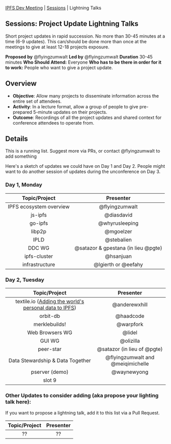 [IPFS Dev Meeting](../../README.md) | [Sessions](../README.md) | Lightning Talks

## Sessions: Project Update Lightning Talks

Short project updates in rapid succession. No more than 30-45 minutes at a time (6-9 updates). This can/should be done more than once at the meetings to give at least 12-18 projects exposure.

**Proposed by** @flyingzumwalt
**Led by** @flyingzumwalt
**Duration** 30-45 minutes
**Who Should Attend:** Everyone
**Who has to be there in order for it to work:** People who want to give a project update.

## Overview

- **Objective**: Allow many projects to disseminate information across the entire set of attendees.
- **Activity**: In a lecture format, allow a group of people to give pre-prepared 5-minute updates on their projects.
- **Outcome**: Recordings of all the project updates and shared context for conference attendees to operate from.

## Details

This is a running list. Suggest more via PRs, or contact @flyingzumwalt to add something

Here's a sketch of updates we could have on Day 1 and Day 2. People might want to do another session of updates during the unconference on Day 3.

### Day 1, Monday

| Topic/Project           | Presenter                   |
|:-----------------------:|:---------------------------:|
| IPFS ecosystem overview | @flyingzumwalt              |
| js-ipfs                 | @diasdavid                  |
| go-ipfs                 | @whyrusleeping              |
| libp2p                  | @mgoelzer                   |
| IPLD                    | @stebalien                  |
| DDC WG                  | @satazor & gpestana (in lieu @pgte) |
| ipfs-cluster            | @hsanjuan                   |
| infrastructure          | @lgierth or @eefahy         |

### Day 2, Tuesday

| Topic/Project           | Presenter                   |
|:-----------------------:|:---------------------------:|
| textile.io ([Adding the world's personal data to IPFS](https://github.com/ipfs/developer-meetings/pull/2)) | @anderewxhill |
| orbit-db                | @haadcode                   |
| merklebuilds!           | @warpfork                   |
| Web Browsers WG         | @lidel                      |
| GUI WG                  | @olizilla                   |
| peer-star               | @satazor (in lieu of @pgte) |
| Data Stewardship & Data Together | @flyingzumwalt and @meiqimichelle |
| pserver (demo)          | @waynewyong                 |
| slot 9                  |                             |

### Other Updates to consider adding (aka propose your lighting talk here):

If you want to propose a lightning talk, add it to this list via a Pull Request.

| Topic/Project           | Presenter                   |
|:-----------------------:|:---------------------------:|
| ??                      | ??                          |

